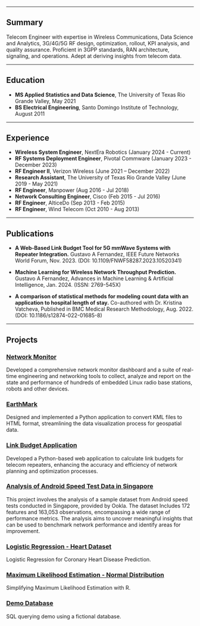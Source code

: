 

---
## Summary

Telecom Engineer with expertise in Wireless Communications, Data Science and Analytics, 3G/4G/5G RF design, optimization, rollout, KPI analysis, and quality assurance. Proficient in 3GPP standards, RAN architecture, signaling, and operations. Adept at deriving insights from telecom data.

---
## Education

- **MS Applied Statistics and Data Science**, The University of Texas Rio Grande Valley, May 2021
- **BS Electrical Engineering**, Santo Domingo Institute of Technology, August 2011

---

## Experience

- **Wireless System Engineer**, NextEra Robotics (January 2024 - Current)
- **RF Systems Deployment Engineer**, Pivotal Commware (January 2023 - December 2023)  
- **RF Engineer II**, Verizon Wireless (June 2021 – December 2022)
- **Research Assistant**, The University of Texas Rio Grande Valley (June 2019 - May 2021)
- **RF Engineer**, Manpower (Aug 2016 - Jul 2018)
- **Network Consulting Engineer**, Cisco (Feb 2015 - Jul 2016)
- **RF Engineer**, AlticeDo (Sep 2013 - Feb 2015)
- **RF Engineer**, Wind Telecom (Oct 2010 - Aug 2013)




---


## Publications

- **A Web-Based Link Budget Tool for 5G mmWave Systems with Repeater Integration.** Gustavo A Fernandez, IEEE Future Networks World Forum, Nov. 2023. (DOI: 10.1109/FNWF58287.2023.10520341)
  
- **Machine Learning for Wireless Network Throughput Prediction.** Gustavo A Fernandez, Advances in Machine Learning & Artificial Intelligence, Jan. 2024. (ISSN: 2769-545X)

- **A comparison of statistical methods for modeling count data with an application to hospital length of stay.** Co-authored with Dr. Kristina Vatcheva, Published in BMC Medical Research Methodology, Aug. 2022. (DOI: 10.1186/s12874-022-01685-8)


  
---

## Projects

### [Network Monitor](https://github.com/gustavofernandezlembert/Gustavo-Fernandez/blob/master/Tableau_Dashboard.jpg)
Developed a comprehensive network monitor dashboard and a suite of real-time engineering and networking tools to collect, analyze and report on the state and performance of hundreds of embedded Linux radio base stations, robots and other devices.

### [EarthMark](https://github.com/gustavofernandezlembert/Placemarks.KML_TO_HTML)
Designed and implemented a Python application to convert KML files to HTML format, streamlining the data visualization process for geospatial data.

### [Link Budget Application](https://nrboostlinkbudget.wn.r.appspot.com/)
Developed a Python-based web application to calculate link budgets for telecom repeaters, enhancing the accuracy and efficiency of network planning and optimization processes.

### [Analysis of Android Speed Test Data in Singapore](https://github.com/gustavofernandezlembert/Gustavo-Fernandez/blob/master/Gustavo%20Presentation.pptx)
This project involves the analysis of a sample dataset from Android speed tests conducted in Singapore, provided by Ookla. The dataset Includes 172 features and 163,053 observations, encompassing a wide range of performance metrics. The analysis aims to uncover meaningful insights that can be used to benchmark network performance and identify areas for improvement.

### [Logistic Regression - Heart Dataset](https://github.com/gustavofernandezlembert/Gustavo-Fernandez/blob/master/Heart.pdf)
Logistic Regression for Coronary Heart Disease Prediction.

### [Maximum Likelihood Estimation - Normal Distribution](https://gustavofernandezlembert.github.io/Maximum-Likelihood/)
Simplifying Maximum Likelihood Estimation with R.

### [Demo Database](https://github.com/gustavofernandezlembert/Example_of_SQL_Queries)
SQL querying demo using a fictional database.
